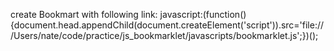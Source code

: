 create Bookmart with following link:
javascript:(function(){document.head.appendChild(document.createElement('script')).src='file:///Users/nate/code/practice/js_bookmarklet/javascripts/bookmarklet.js';})();
